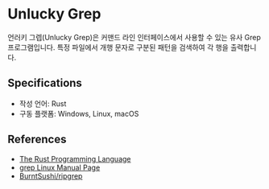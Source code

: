 # Unlucky Grep

언러키 그렙(Unlucky Grep)은 커맨드 라인 인터페이스에서 사용할 수 있는 유사 Grep 프로그램입니다. 특정 파일에서 개행 문자로 구분된 패턴을 검색하여 각 행을 출력합니다.

## Specifications

* 작성 언어: Rust
* 구동 플랫폼: Windows, Linux, macOS

## References

* [The Rust Programming Language](https://doc.rust-lang.org/book/)
* [grep Linux Manual Page](https://man7.org/linux/man-pages/man1/grep.1.html)
* [BurntSushi/ripgrep](https://github.com/BurntSushi/ripgrep)
